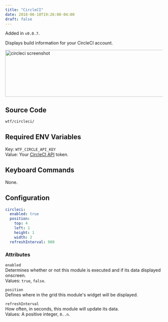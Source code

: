 ```yaml
---
title: "CircleCI"
date: 2018-06-10T19:26:08-04:00
draft: false
---
```


Added in `v0.0.7`.

Displays build information for your CircleCI account.

<img src="/imgs/modules/circleci.png" width="609" height="150" alt="circleci screenshot" />

## Source Code

```bash
wtf/circleci/
```

## Required ENV Variables

<span class="caption">Key:</span> `WTF_CIRCLE_API_KEY` <br />
<span class="caption">Value:</span> Your <a href="https://circleci.com/account/api">CircleCI API</a>
token.

## Keyboard Commands

None.

## Configuration

```yaml
circleci:
  enabled: true
  position:
    top: 4
    left: 1
    height: 1
    width: 2
  refreshInterval: 900
```

### Attributes

`enabled` <br />
Determines whether or not this module is executed and if its data displayed onscreen. <br />
Values: `true`, `false`.

`position` <br />
Defines where in the grid this module's widget will be displayed. <br />

`refreshInterval` <br />
How often, in seconds, this module will update its data. <br />
Values: A positive integer, `0..n`.
